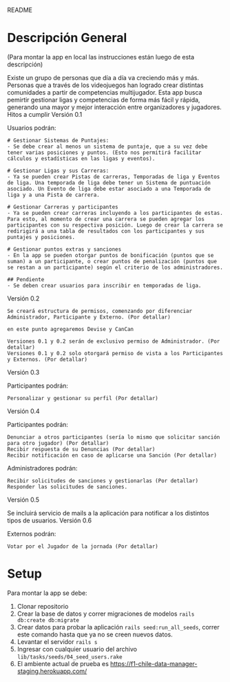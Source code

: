 README

# Descripción General 
(Para montar la app en local las instrucciones están luego de esta descripción)

Existe un grupo de personas que día a día va creciendo más y más. Personas que a través de los videojuegos han logrado crear distintas comunidades a partir de competencias multijugador. Esta app busca pemirtir gestionar ligas y competencias de forma más fácil y rápida, generando una mayor y mejor interacción entre organizadores y jugadores.
Hitos a cumplir
Versión 0.1

Usuarios podrán:

    # Gestionar Sistemas de Puntajes:
    - Se debe crear al menos un sistema de puntaje, que a su vez debe tener varias posiciones y puntos. (Esto nos permitirá facilitar cálculos y estadísticas en las ligas y eventos).

    # Gestionar Ligas y sus Carreras:
    - Ya se pueden crear Pistas de carreras, Temporadas de liga y Eventos de liga. Una temporada de liga debe tener un Sistema de puntuación asociado. Un Evento de liga debe estar asociado a una Temporada de liga y a una Pista de carrera.

    # Gestionar Carreras y participantes
    - Ya se pueden crear carreras incluyendo a los participantes de estas. Para esto, al momento de crear una carrera se pueden agregar los participantes con su respectiva posición. Luego de crear la carrera se redirigirá a una tabla de resultados con los participantes y sus puntajes y posiciones.
    
    # Gestionar puntos extras y sanciones
    - En la app se pueden otorgar puntos de bonificación (puntos que se suman) a un participante, o crear puntos de penalización (puntos que se restan a un participante) según el criterio de los administradores.

    ## Pendiente
    - Se deben crear usuarios para inscribir en temporadas de liga.

Versión 0.2

    Se creará estructura de permisos, comenzando por diferenciar Administrador, Participante y Externo. (Por detallar)

    en este punto agregaremos Devise y CanCan

    Versiones 0.1 y 0.2 serán de exclusivo permiso de Administrador. (Por detallar)
    Versiones 0.1 y 0.2 solo otorgará permiso de vista a los Participantes y Externos. (Por detallar)

Versión 0.3

Participantes podrán:

    Personalizar y gestionar su perfil (Por detallar)

Versión 0.4

Participantes podrán:

    Denunciar a otros participantes (sería lo mismo que solicitar sanción para otro jugador) (Por detallar)
    Recibir respuesta de su Denuncias (Por detallar)
    Recibir notificación en caso de aplicarse una Sanción (Por detallar)

Administradores podrán:

    Recibir solicitudes de sanciones y gestionarlas (Por detallar)
    Responder las solicitudes de sanciones.

Versión 0.5

Se incluirá servicio de mails a la aplicación para notificar a los distintos tipos de usuarios.
Versión 0.6

Externos podrán:

    Votar por el Jugador de la jornada (Por detallar)

# Setup
Para montar la app se debe:
1) Clonar repositorio
2) Crear la base de datos y correr migraciones de modelos `rails db:create db:migrate`
3) Crear datos para probar la aplicación `rails seed:run_all_seeds`, correr este comando hasta que ya no se creen nuevos datos.
4) Levantar el servidor `rails s`
5) Ingresar con cualquier usuario del archivo `lib/tasks/seeds/04_seed_users.rake`
6) El ambiente actual de prueba es https://f1-chile-data-manager-staging.herokuapp.com/
